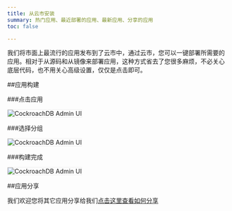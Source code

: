 ```yaml
---
title: 从云市安装
summary: 热门应用、最近部署的应用、最新应用、分享的应用
toc: false

---
```


<div id="toc"></div>

我们将市面上最流行的应用发布到了云市中，通过云市，您可以一键部署所需要的应用。相对于从源码和从镜像来部署应用，这种方式省去了您很多麻烦，不必关心底层代码，也不用关心高级设置，仅仅是点击即可。

##应用构建

###点击应用

<img src="https://static.goodrain.com/images/acp/docs/user-docs/addapp/V3.5/addapp-market1.png" alt="CockroachDB Admin UI" style="border:1px solid #eee;max-width:100%" />

###选择分组

<img src="https://static.goodrain.com/images/acp/docs/user-docs/addapp/V3.5/addapp-market2.jpg" alt="CockroachDB Admin UI" style="border:1px solid #eee;max-width:100%" />

###构建完成

<img src="https://static.goodrain.com/images/acp/docs/user-docs/addapp/V3.5/addapp-market3.jpg" alt="CockroachDB Admin UI" style="border:1px solid #eee;max-width:100%" />

##应用分享

我们欢迎您将其它应用分享给我们[点击这里查看如何分享](http://www.kancloud.cn/good-rain/share2market/198574)